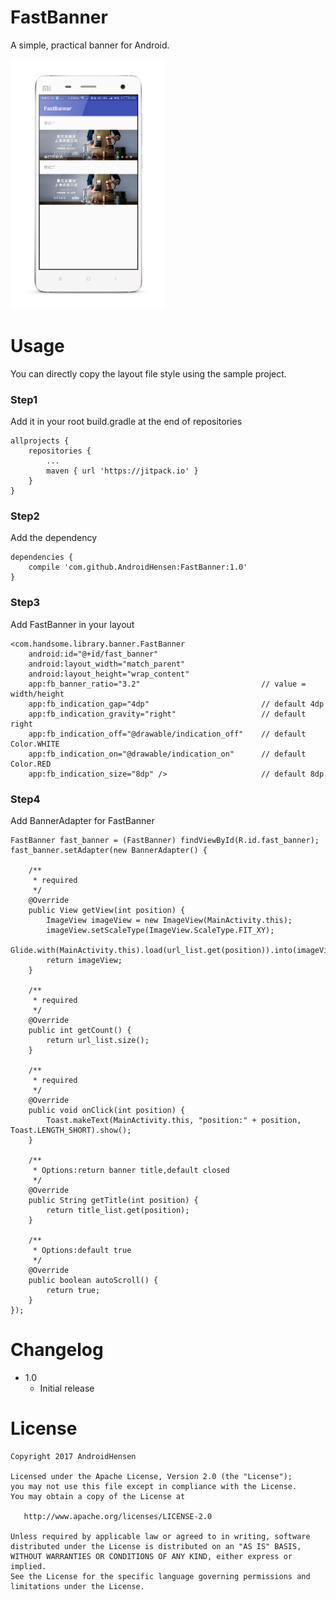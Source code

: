# FastBanner

A simple, practical banner for Android.

<img src="/preview/preview1.png" height="400px"></img>

# Usage

You can directly copy the layout file style using the sample project.

### Step1

Add it in your root build.gradle at the end of repositories

```
allprojects {
	repositories {
		...
		maven { url 'https://jitpack.io' }
	}
}
```

### Step2

Add the dependency

```
dependencies {
	compile 'com.github.AndroidHensen:FastBanner:1.0'
}
```

### Step3

Add FastBanner in your layout

```
<com.handsome.library.banner.FastBanner
	android:id="@+id/fast_banner"
	android:layout_width="match_parent"
	android:layout_height="wrap_content"
	app:fb_banner_ratio="3.2"                           // value = width/height
	app:fb_indication_gap="4dp"                         // default 4dp
	app:fb_indication_gravity="right"                   // default right
	app:fb_indication_off="@drawable/indication_off"    // default Color.WHITE
	app:fb_indication_on="@drawable/indication_on"      // default Color.RED
	app:fb_indication_size="8dp" />                     // default 8dp
```

### Step4

Add BannerAdapter for FastBanner

```
FastBanner fast_banner = (FastBanner) findViewById(R.id.fast_banner);
fast_banner.setAdapter(new BannerAdapter() {

	/**
	 * required
	 */
	@Override
	public View getView(int position) {
		ImageView imageView = new ImageView(MainActivity.this);
		imageView.setScaleType(ImageView.ScaleType.FIT_XY);
		Glide.with(MainActivity.this).load(url_list.get(position)).into(imageView);
		return imageView;
	}
	
	/**
	 * required
	 */
	@Override
	public int getCount() {
		return url_list.size();
	}
	
	/**
	 * required
	 */
	@Override
	public void onClick(int position) {
		Toast.makeText(MainActivity.this, "position:" + position, Toast.LENGTH_SHORT).show();
	}

	/**
	 * Options:return banner title,default closed
	 */
	@Override
	public String getTitle(int position) {
		return title_list.get(position);
	}
	
	/**
	 * Options:default true
	 */
	@Override
	public boolean autoScroll() {
		return true;
	}
});
```

# Changelog

* 1.0
	* Initial release
	
# License

```
Copyright 2017 AndroidHensen

Licensed under the Apache License, Version 2.0 (the "License");
you may not use this file except in compliance with the License.
You may obtain a copy of the License at

   http://www.apache.org/licenses/LICENSE-2.0

Unless required by applicable law or agreed to in writing, software
distributed under the License is distributed on an "AS IS" BASIS,
WITHOUT WARRANTIES OR CONDITIONS OF ANY KIND, either express or implied.
See the License for the specific language governing permissions and
limitations under the License.
```
